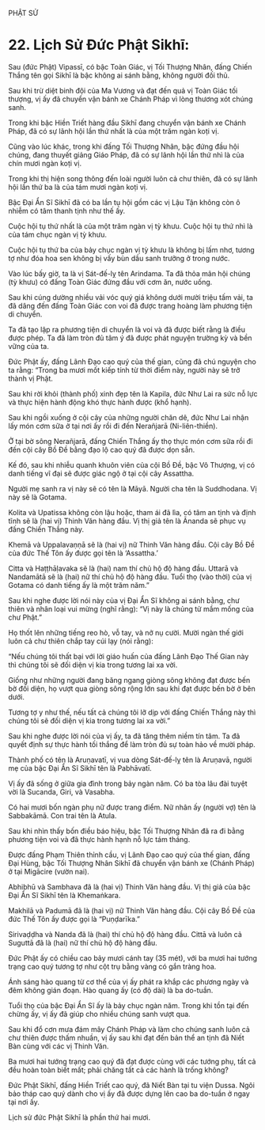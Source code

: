 PHẬT SỬ

# 22. Lịch Sử Đức Phật Sikhī:

Sau (đức Phật) Vipassī, có bậc Toàn Giác, vị Tối Thượng Nhân, đấng Chiến Thắng tên gọi Sikhī là bậc không ai sánh bằng, không người đối thủ.

Sau khi trừ diệt binh đội của Ma Vương và đạt đến quả vị Toàn Giác tối thượng, vị ấy đã chuyển vận bánh xe Chánh Pháp vì lòng thương xót chúng sanh.

Trong khi bậc Hiền Triết hàng đầu Sikhī đang chuyển vận bánh xe Chánh Pháp, đã có sự lãnh hội lần thứ nhất là của một trăm ngàn koṭi vị.

Cũng vào lúc khác, trong khi đấng Tối Thượng Nhân, bậc đứng đầu hội chúng, đang thuyết giảng Giáo Pháp, đã có sự lãnh hội lần thứ nhì là của chín mươi ngàn koṭi vị.

Trong khi thị hiện song thông đến loài người luôn cả chư thiên, đã có sự lãnh hội lần thứ ba là của tám mươi ngàn koṭi vị.

Bậc Đại Ẩn Sĩ Sikhī đã có ba lần tụ hội gồm các vị Lậu Tận không còn ô nhiễm có tâm thanh tịnh như thế ấy.

Cuộc hội tụ thứ nhất là của một trăm ngàn vị tỳ khưu. Cuộc hội tụ thứ nhì là của tám chục ngàn vị tỳ khưu.

Cuộc hội tụ thứ ba của bảy chục ngàn vị tỳ khưu là không bị lấm nhơ, tương tợ như đóa hoa sen không bị vấy bùn dầu sanh trưởng ở trong nước.

Vào lúc bấy giờ, ta là vị Sát-đế-lỵ tên Arindama. Ta đã thỏa mãn hội chúng (tỳ khưu) có đấng Toàn Giác đứng đầu với cơm ăn, nước uống.

Sau khi cúng dường nhiều vải vóc quý giá không dưới mười triệu tấm vải, ta đã dâng đến đấng Toàn Giác con voi đã được trang hoàng làm phương tiện di chuyển.

Ta đã tạo lập ra phương tiện di chuyển là voi và đã được biết rằng là điều được phép. Ta đã làm tròn đủ tâm ý đã được phát nguyện trường kỳ và bền vững của ta.

Đức Phật ấy, đấng Lãnh Đạo cao quý của thế gian, cũng đã chú nguyện cho ta rằng: “Trong ba mươi mốt kiếp tính từ thời điểm này, người này sẽ trở thành vị Phật.

Sau khi rời khỏi (thành phố) xinh đẹp tên là Kapila, đức Như Lai ra sức nỗ lực và thực hiện hành động khó thực hành được (khổ hạnh).

Sau khi ngồi xuống ở cội cây của những người chăn dê, đức Như Lai nhận lấy món cơm sữa ở tại nơi ấy rồi đi đến Nerañjarā (Ni-liên-thiền).

Ở tại bờ sông Nerañjarā, đấng Chiến Thắng ấy thọ thực món cơm sữa rồi đi đến cội cây Bồ Đề bằng đạo lộ cao quý đã được dọn sẵn.

Kế đó, sau khi nhiễu quanh khuôn viên của cội Bồ Đề, bậc Vô Thượng, vị có danh tiếng vĩ đại sẽ được giác ngộ ở tại cội cây Assattha.

Người mẹ sanh ra vị này sẽ có tên là Māyā. Người cha tên là Suddhodana. Vị này sẽ là Gotama.

Kolita và Upatissa không còn lậu hoặc, tham ái đã lìa, có tâm an tịnh và định tĩnh sẽ là (hai vị) Thinh Văn hàng đầu. Vị thị giả tên là Ānanda sẽ phục vụ đấng Chiến Thắng này.

Khemā và Uppalavaṇṇā sẽ là (hai vị) nữ Thinh Văn hàng đầu. Cội cây Bồ Đề của đức Thế Tôn ấy được gọi tên là ‘Assattha.’

Citta và Haṭṭhāḷavaka sẽ là (hai) nam thí chủ hộ độ hàng đầu. Uttarā và Nandamātā sẽ là (hai) nữ thí chủ hộ độ hàng đầu. Tuổi thọ (vào thời) của vị Gotama có danh tiếng ấy là một trăm năm.”

Sau khi nghe được lời nói này của vị Đại Ẩn Sĩ không ai sánh bằng, chư thiên và nhân loại vui mừng (nghĩ rằng): “Vị này là chủng tử mầm mống của chư Phật.”

Họ thốt lên những tiếng reo hò, vỗ tay, và nở nụ cười. Mười ngàn thế giới luôn cả chư thiên chắp tay cúi lạy (nói rằng):

“Nếu chúng tôi thất bại với lời giáo huấn của đấng Lãnh Đạo Thế Gian này thì chúng tôi sẽ đối diện vị kia trong tương lai xa vời.

Giống như những người đang băng ngang giòng sông không đạt được bến bờ đối diện, họ vượt qua giòng sông rộng lớn sau khi đạt được bến bờ ở bên dưới.

Tương tợ y như thế, nếu tất cả chúng tôi lỡ dịp với đấng Chiến Thắng này thì chúng tôi sẽ đối diện vị kia trong tương lai xa vời.”

Sau khi nghe được lời nói của vị ấy, ta đã tăng thêm niềm tín tâm. Ta đã quyết định sự thực hành tối thắng để làm tròn đủ sự toàn hảo về mười pháp.

Thành phố có tên là Aruṇavatī, vị vua dòng Sát-đế-lỵ tên là Aruṇavā, người mẹ của bậc Đại Ẩn Sĩ Sikhī tên là Pabhāvatī.

Vị ấy đã sống ở giữa gia đình trong bảy ngàn năm. Có ba tòa lâu đài tuyệt vời là Sucanda, Giri, và Vasabha.

Có hai mươi bốn ngàn phụ nữ được trang điểm. Nữ nhân ấy (người vợ) tên là Sabbakāmā. Con trai tên là Atula.

Sau khi nhìn thấy bốn điều báo hiệu, bậc Tối Thượng Nhân đã ra đi bằng phương tiện voi và đã thực hành hạnh nỗ lực tám tháng.

Được đấng Phạm Thiên thỉnh cầu, vị Lãnh Đạo cao quý của thế gian, đấng Đại Hùng, bậc Tối Thượng Nhân Sikhī đã chuyển vận bánh xe (Chánh Pháp) ở tại Migācire (vườn nai).

Abhibhū và Sambhava đã là (hai vị) Thinh Văn hàng đầu. Vị thị giả của bậc Đại Ẩn Sĩ Sikhī tên là Khemaṅkara.

Makhilā và Padumā đã là (hai vị) nữ Thinh Văn hàng đầu. Cội cây Bồ Đề của đức Thế Tôn ấy được gọi là “Puṇḍarīka.”

Sirivaḍḍha và Nanda đã là (hai) thí chủ hộ độ hàng đầu. Cittā và luôn cả Suguttā đã là (hai) nữ thí chủ hộ độ hàng đầu.

Đức Phật ấy có chiều cao bảy mươi cánh tay (35 mét), với ba mươi hai tướng trạng cao quý tương tợ như cột trụ bằng vàng có gắn tràng hoa.

Ánh sáng hào quang từ cơ thể của vị ấy phát ra khắp các phương ngày và đêm không gián đoạn. Hào quang ấy (có độ dài) là ba do-tuần.

Tuổi thọ của bậc Đại Ẩn Sĩ ấy là bảy chục ngàn năm. Trong khi tồn tại đến chừng ấy, vị ấy đã giúp cho nhiều chúng sanh vượt qua.

Sau khi đổ cơn mưa đám mây Chánh Pháp và làm cho chúng sanh luôn cả chư thiên được thấm nhuần, vị ấy sau khi đạt đến bản thể an tịnh đã Niết Bàn cùng với các vị Thinh Văn.

Ba mươi hai tướng trạng cao quý đã đạt được cùng với các tướng phụ, tất cả đều hoàn toàn biết mất; phải chăng tất cả các hành là trống không?

Đức Phật Sikhī, đấng Hiền Triết cao quý, đã Niết Bàn tại tu viện Dussa. Ngôi bảo tháp cao quý dành cho vị ấy đã được dựng lên cao ba do-tuần ở ngay tại nơi ấy.

Lịch sử đức Phật Sikhī là phần thứ hai mươi.
